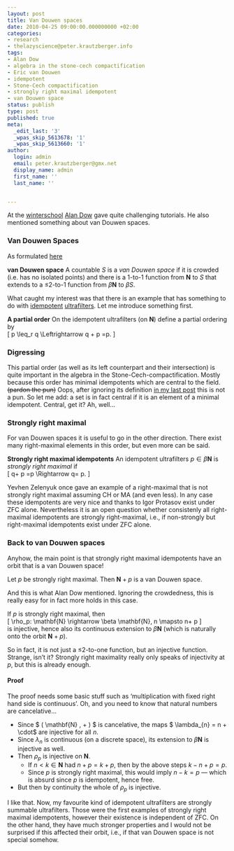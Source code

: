 ```yaml
---
layout: post
title: Van Douwen spaces
date: 2010-04-25 09:00:00.000000000 +02:00
categories:
- research
- thelazyscience@peter.krautzberger.info
tags:
- Alan Dow
- algebra in the stone-cech compactification
- Eric van Douwen
- idempotent
- Stone-Cech compactification
- strongly right maximal idempotent
- van Douwen space
status: publish
type: post
published: true
meta:
  _edit_last: '3'
  _wpas_skip_5613678: '1'
  _wpas_skip_5613660: '1'
author:
  login: admin
  email: peter.krautzberger@gmx.net
  display_name: admin
  first_name: ''
  last_name: ''


---
```


At the [winterschool](http://www.winterschool.eu) [Alan Dow](math.uncc.edu/~adow/) gave quite challenging tutorials. He also mentioned something about van Douwen spaces.

### Van Douwen Spaces

As formulated [here](http://math.uncc.edu/~adow/vDspace.pdf)

**van Douwen space** A countable $S$ is a _van Douwen space_ if it is crowded (i.e. has no isolated points) and there is a 1-to-1 function from $\mathbf{N}$ to $S$ that extends to a $\leq$2-to-1 function from $\beta \mathbf{N}$ to $\beta S$.

What caught my interest was that there is an example that has something to do with [idempotent](http://en.wikipedia.org/wiki/Idempotency) [ultrafilters](http://en.wikipedia.org/wiki/Ultrafilter). Let me introduce something first.

**A partial order** On the idempotent ultrafilters (on $\mathbf{N}$) define a partial ordering by  
 \[ p \leq_r q \Leftrightarrow q + p =p. \]

### Digressing

This partial order (as well as its left counterpart and their intersection) is quite important in the algebra in the Stone-Cech-compactification. Mostly because this order has minimal idempotents which are central to the field. <s>(pardon the pun)</s> Oops, after ignoring its definition [in my last post](http://peter.krautzberger.info/2010/04/understanding_the_central_sets_theorem) this is not a pun. So let me add: a set is in fact central if it is an element of a minimal idempotent. Central, get it? Ah, well…

### Strongly right maximal

For van Douwen spaces it is useful to go in the other direction. There exist many right-maximal elements in this order, but even more can be said.

**Strongly right maximal idempotents** An idempotent ultrafilters $p \in \beta \mathbf{N}$ is _strongly right maximal_ if  
 \[ q+ p =p \Rightarrow q= p. \]

Yevhen Zelenyuk once gave an example of a right-maximal that is not strongly right maximal assuming CH or MA (and even less). In any case these idempotents are very nice and thanks to Igor Protasov exist under <span class="caps">ZFC</span> alone. Nevertheless it is an open question whether consistenly all right-maximal idempotents are strongly right-maximal, i.e., if non-strongly but right-maximal idempotents exist under <span class="caps">ZFC</span> alone.

### Back to van Douwen spaces

Anyhow, the main point is that strongly right maximal idempotents have an orbit that is a van Douwen space!

Let $p$ be strongly right maximal. Then $\mathbf{N} + p$ is a van Douwen space.

And this is what Alan Dow mentioned. Ignoring the crowdedness, this is really easy for in fact more holds in this case.

If $p$ is strongly right maximal, then  
 \[ \rho_p: \mathbf{N} \rightarrow \beta \mathbf{N}, n \mapsto n+ p \]  
 is injective, hence also its continuous extension to $\beta \mathbf{N}$ (which is naturally onto the orbit $\mathbf{N} +p$).

So in fact, it is not just a $\leq$2-to-one function, but an injective function. Strange, isn’t it? Strongly right maximality really only speaks of injectivity at $p$, but this is already enough.

#### Proof

The proof needs some basic stuff such as ‘multiplication with fixed right hand side is continuous’. Oh, and you need to know that natural numbers are cancelative…

*   Since $ ( \mathbf{N} , + ) $ is cancelative, the maps $ \lambda_{n} = n + \cdot$ are injective for all $n$.
*   Since $\lambda_n$ is continuous (on a discrete space), its extension to $\beta \mathbf{N}$ is injective as well.
*   Then $\rho_p$ is injective on $\mathbf{N}$.
    *   If $n < k \in \mathbf{N}$ had $n+ p = k + p$, then by the above steps $k-n + p = p$.
    *   Since $p$ is strongly right maximal, this would imply $n-k = p$ — which is absurd since $p$ is idempotent, hence free.
*   But then by continuity the whole of $\rho_p$ is injective.

I like that. Now, my favourite kind of idempotent ultrafilters are strongly summable ultrafilters. Those were the first examples of strongly right maximal idempotents, however their existence is independent of <span class="caps">ZFC</span>. On the other hand, they have much stronger properties and I would not be surprised if this affected their orbit, i.e., if that van Douwen space is not special somehow.